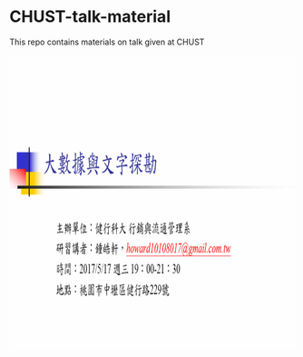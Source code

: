 # CHUST-talk-material
This repo contains materials on talk given at CHUST
<p align="center"><img width="100%"; height="520" src="https://github.com/Taiwan-Marketing-Research/CHUST-talk-material/blob/master/cover/cover.png" /></p>
